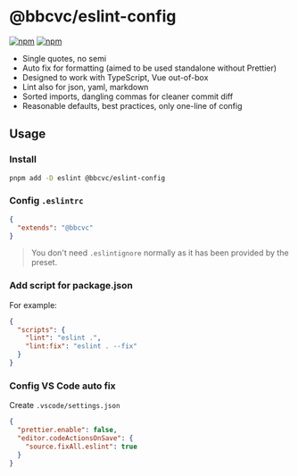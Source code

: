 # @bbcvc/eslint-config

[![npm](https://img.shields.io/npm/v/@bbcvc/eslint-config?color=a1b858&label=)](https://npmjs.com/package/@bbcvc/eslint-config)
[![npm](https://img.shields.io/npm/dy/@bbcvc/eslint-config?color=0b73b4&label=)](https://npmjs.com/package/@bbcvc/eslint-config)

- Single quotes, no semi
- Auto fix for formatting (aimed to be used standalone without Prettier)
- Designed to work with TypeScript, Vue out-of-box
- Lint also for json, yaml, markdown
- Sorted imports, dangling commas for cleaner commit diff
- Reasonable defaults, best practices, only one-line of config

## Usage

### Install

```bash
pnpm add -D eslint @bbcvc/eslint-config
```

### Config `.eslintrc`

```json
{
  "extends": "@bbcvc"
}
```

> You don't need `.eslintignore` normally as it has been provided by the preset.

### Add script for package.json

For example:

```json
{
  "scripts": {
    "lint": "eslint .",
    "lint:fix": "eslint . --fix"
  }
}
```

### Config VS Code auto fix

Create `.vscode/settings.json`

```json
{
  "prettier.enable": false,
  "editor.codeActionsOnSave": {
    "source.fixAll.eslint": true
  }
}
```
